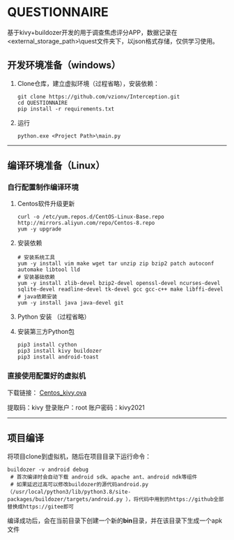 # QUESTIONNAIRE

基于kivy+buildozer开发的用于调查焦虑评分APP，数据记录在<external_storage_path>\quest文件夹下，以json格式存储，仅供学习使用。

## 开发环境准备（windows）

1. Clone仓库，建立虚拟环境（过程省略），安装依赖：

    ```
    git clone https://github.com/vzionv/Interception.git
    cd QUESTIONNAIRE
    pip install -r requirements.txt
    ```

2. 运行

    ```
    python.exe <Project Path>\main.py 
    ```


------

## 编译环境准备（Linux）

### 自行配置制作编译环境

1. Centos软件升级更新

    ```
    curl -o /etc/yum.repos.d/CentOS-Linux-Base.repo http://mirrors.aliyun.com/repo/Centos-8.repo
    yum -y upgrade
    ```
    
2. 安装依赖

    ```
    # 安装系统工具
    yum -y install vim make wget tar unzip zip bzip2 patch autoconf automake libtool lld
    # 安装基础依赖
    yum -y install zlib-devel bzip2-devel openssl-devel ncurses-devel sqlite-devel readline-devel tk-devel gcc gcc-c++ make libffi-devel
    # java依赖安装
    yum -y install java java-devel git 
    ```

3. Python 安装 （过程省略）

4. 安装第三方Python包

    ```
    pip3 install cython
    pip3 install kivy buildozer
    pip3 install android-toast
    ```

    

### 直接使用配置好的虚拟机

下载链接： [Centos_kivy.ova](https://pan.baidu.com/s/19tqiAGFdEQhc0uyn-74urA)

提取码：kivy
登录账户：root
账户密码：kivy2021

------

## 项目编译

将项目clone到虚拟机，随后在项目目录下运行命令：

```shell
buildozer -v android debug
 # 首次编译时会自动下载 android sdk、apache ant、android ndk等组件
 # 如果延迟过高可以修改buildozer的源代码android.py（/usr/local/python3/lib/python3.8/site-packages/buildozer/targets/android.py ），将代码中用到的https://github全部替换成https://gitee即可
```

编译成功后，会在当前目录下创建一个新的**bin**目录，并在该目录下生成一个apk文件

